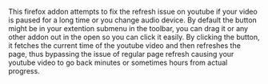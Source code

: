 This firefox addon attempts to fix the refresh issue on youtube if your video is paused for a long time or you change audio device.
By default the button might be in your extention submenu in the toolbar, you can drag it or any other addon out in the open so you can click it easily.
By clicking the button, it fetches the current time of the youtube video and then refreshes the page, thus bypassing the issue of regular page refresh causing your youtube video to go back minutes or sometimes hours from actual progress.
